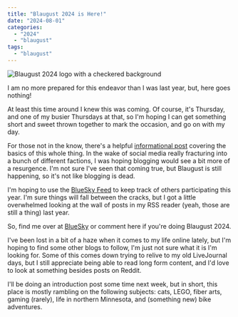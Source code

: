 ```yaml
---
title: "Blaugust 2024 is Here!"
date: "2024-08-01"
categories: 
  - "2024"
  - "blaugust"
tags: 
  - "blaugust"
---
```


![Blaugust 2024 logo with a checkered background ](images/blaugust2024-litecheck-5003678351480635319473.png)

I am no more prepared for this endeavor than I was last year, but, here goes nothing!

At least this time around I knew this was coming. Of course, it's Thursday, and one of my busier Thursdays at that, so I'm hoping I can get something short and sweet thrown together to mark the occasion, and go on with my day.

For those not in the know, there's a helpful [informational post](https://aggronaut.com/2024/07/12/blaugust-2024-is-coming/) covering the basics of this whole thing. In the wake of social media really fracturing into a bunch of different factions, I was hoping blogging would see a bit more of a resurgence. I'm not sure I've seen that coming true, but Blaugust is still happening, so it's not like blogging is dead.

I'm hoping to use the [BlueSky Feed](https://bsky.app/profile/did:plc:hdgcfurserw5mcmdcwv7lx6o/feed/aaafnyvusfjyg) to keep track of others participating this year. I'm sure things will fall between the cracks, but I got a little overwhelmed looking at the wall of posts in my RSS reader (yeah, those are still a thing) last year.

So, find me over at [BlueSky](https://bsky.app/profile/peridotlines.com) or comment here if you're doing Blaugust 2024.

I've been lost in a bit of a haze when it comes to my life online lately, but I'm hoping to find some other blogs to follow, I'm just not sure what it is I'm looking for. Some of this comes down trying to relive to my old LiveJournal days, but I still appreciate being able to read long form content, and I'd love to look at something besides posts on Reddit.

I'll be doing an introduction post some time next week, but in short, this place is mostly rambling on the following subjects: cats, LEGO, fiber arts, gaming (rarely), life in northern Minnesota, and (something new) bike adventures.
